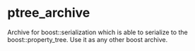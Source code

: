 # ptree_archive
Archive for boost::serialization which is able to serialize to the boost::property_tree.
Use it as any other boost archive.
